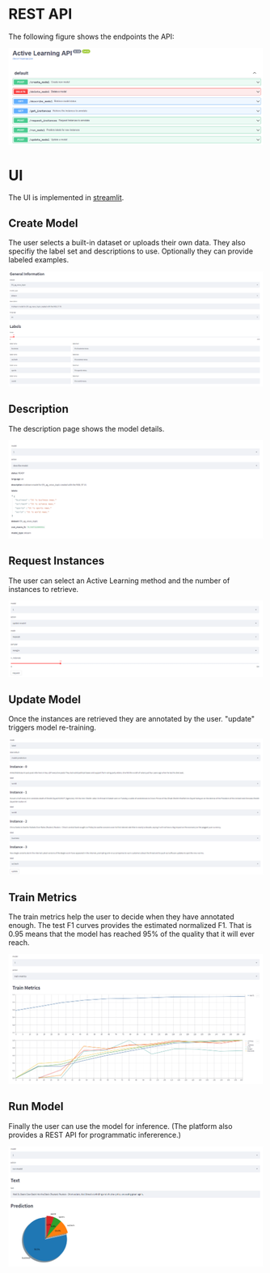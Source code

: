 # REST API

The following figure shows the endpoints the API:

![screenshots/fastapi.png](screenshots/fastapi.png)

# UI

The UI is implemented in [streamlit](https://streamlit.io/).

## Create Model

The user selects a built-in dataset or uploads their own data.
They also specifiy the label set and descriptions to use.
Optionally they can provide labeled examples.

![screenshots/ui_create_model.png](screenshots/ui_create_model.png)

## Description

The description page shows the model details.

![screenshots/ui_description.png](screenshots/ui_description.png)

## Request Instances

The user can select an Active Learning method and the number of instances to retrieve.

![screenshots/ui_request_instances.png](screenshots/ui_request_instances.png)

## Update Model

Once the instances are retrieved they are annotated by the user.
"update" triggers model re-training.

![screenshots/ui_update_model.png](screenshots/ui_update_model.png)

## Train Metrics

The train metrics help the user to decide when they have annotated enough.
The test F1 curves provides the estimated normalized F1.
That is 0.95 means that the model has reached 95% of the quality that it will ever reach.

![screenshots/ui_train_metrics.png](screenshots/ui_train_metrics.png)


## Run Model

Finally the user can use the model for inference.
(The platform also provides a REST API for programmatic infererence.)

![screenshots/ui_run_model.png](screenshots/ui_run_model.png)